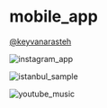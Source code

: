 # mobile_app 

[@keyvanarasteh](https://github.com/keyvanarasteh)

![instagram_app](https://cdn.discordapp.com/attachments/1171774855163674674/1178347829790507058/instagram-app.PNG?ex=6575d0ef&is=65635bef&hm=075ab6205f0dc630c91473c0758f7ae858bdb975d0948cee8a82da6d519a9f3c&) 

![istanbul_sample](https://cdn.discordapp.com/attachments/1171774855163674674/1178347830251901008/Istanbul_Tantm1.PNG?ex=6575d0ef&is=65635bef&hm=ba00e2c40fedd396acdd2a7bab0e59569a657dd813e39f4e192ef1368b30cfde&) 
 

![youtube_music](https://cdn.discordapp.com/attachments/1171774855163674674/1178347830612602890/yt-music.PNG?ex=6575d0ef&is=65635bef&hm=d5fc89cde7670d4305059be3b1cf4a55589572170c83df7812eab36c34778442&) 
